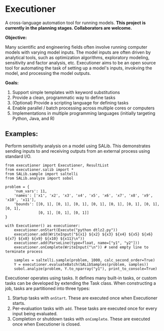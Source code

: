 # Executioner
A cross-language automation tool for running models.  **This project is currently in the planning stages.  Collaborators are welcome.**

**Objective:**

Many scientific and engineering fields often involve running computer models with varying model inputs.  The model inputs are often driven by analytical tools, such as optimization algorithms, exploratory modeling, sensitivity and factor analysis, etc.  Executioner aims to be an open source tool for automating the task of setting up a model's inputs, invokving the model, and processing the model outputs.

**Goals:**

1. Support simple templates with keyword substitutions
2. Provide a clean, programmatic way to define tasks
3. (Optional) Provide a scripting language for defining tasks
4. Enable parallel / batch processing across multiple cores or computers
5. Implementations in multiple programming languages (initially targeting Python, Java, and R)

## Examples:

Perform sensitivity analysis on a model using SALib.  This demonstrates sending inputs to and receiving outputs from an external process using standard I/O.

    from executioner import Executioner, ResultList
    from executioner.salib import *
    from SALib.sample import saltelli
    from SALib.analyze import sobol

    problem = {
        'num_vars': 11,
        'names': ['x1', 'x2', 'x3', 'x4', 'x5', 'x6', 'x7', 'x8', 'x9', 'x10', 'x11'], 
        'bounds': [[0, 1], [0, 1], [0, 1], [0, 1], [0, 1], [0, 1], [0, 1], [0, 1], 
                   [0, 1], [0, 1], [0, 1]]
    }
    
    with Executioner() as executioner:
        executioner.onStart(Execute("python dtlz2.py"))
        executioner.add(WriteInput("${x1} ${x2} ${x3} ${x4} ${x5} ${x6} ${x7} ${x8} ${x9} ${x10} ${x11}\n"))
        executioner.add(ParseLine(type=float, name=["y1", "y2"]))
        executioner.onComplete(WriteInput("\n")) # send empty line to terminate process

        samples = saltelli.sample(problem, 1000, calc_second_order=True)
        Y = executioner.evaluateBatch(SALibSamples(problem, samples))
        sobol.analyze(problem, Y.to_nparray("y1"), print_to_console=True)

Executioner operates using tasks.  It defines many built-in tasks, or custom tasks can be developed by extending the Task class.  When constructing a job, tasks are partitioned into three types:

1. Startup tasks with `onStart`.  These are executed once when Executioner starts.
2. Per-evaluation tasks with `add`.  These tasks are executed once for every input being evaluated.
3. Completion or shutdown tasks with `onComplete`.  These are executed once when Executioner is closed.

